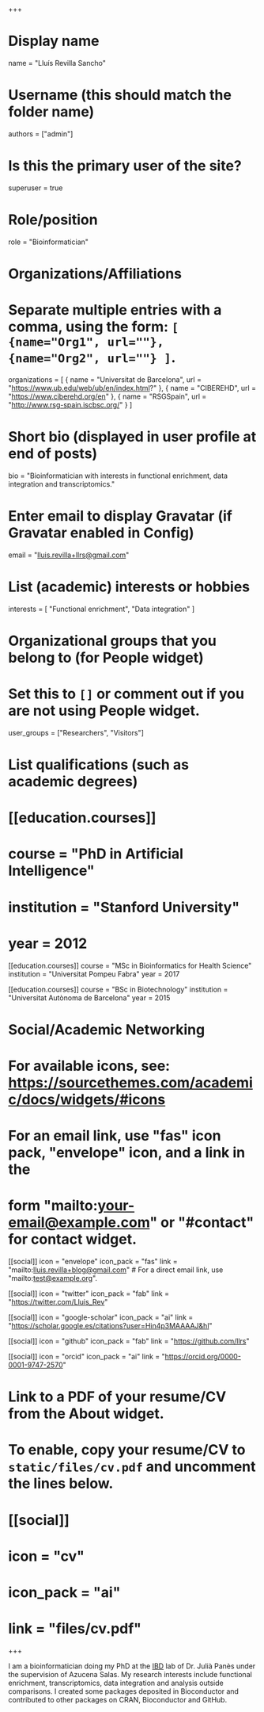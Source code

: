 +++
# Display name
name = "Lluís Revilla Sancho"

# Username (this should match the folder name)
authors = ["admin"]

# Is this the primary user of the site?
superuser = true

# Role/position
role = "Bioinformatician"

# Organizations/Affiliations
#   Separate multiple entries with a comma, using the form: `[ {name="Org1", url=""}, {name="Org2", url=""} ]`.
organizations = [ { name = "Universitat de Barcelona",  url = "https://www.ub.edu/web/ub/en/index.html?" },
                  { name = "CIBEREHD", url = "https://www.ciberehd.org/en" },
                  { name = "RSGSpain", url = "http://www.rsg-spain.iscbsc.org/" }
                ]

# Short bio (displayed in user profile at end of posts)
bio = "Bioinformatician with interests in functional enrichment, data integration and transcriptomics."

# Enter email to display Gravatar (if Gravatar enabled in Config)
email = "lluis.revilla+llrs@gmail.com"

# List (academic) interests or hobbies
interests = [
  "Functional enrichment",
  "Data integration"
]

# Organizational groups that you belong to (for People widget)
#   Set this to `[]` or comment out if you are not using People widget.
user_groups = ["Researchers", "Visitors"]

# List qualifications (such as academic degrees)
# [[education.courses]]
#   course = "PhD in Artificial Intelligence"
#   institution = "Stanford University"
#   year = 2012

[[education.courses]]
  course = "MSc in Bioinformatics for Health Science"
  institution = "Universitat Pompeu Fabra"
  year = 2017

[[education.courses]]
  course = "BSc in Biotechnology"
  institution = "Universitat Autònoma de Barcelona"
  year = 2015

# Social/Academic Networking
# For available icons, see: https://sourcethemes.com/academic/docs/widgets/#icons
#   For an email link, use "fas" icon pack, "envelope" icon, and a link in the
#   form "mailto:your-email@example.com" or "#contact" for contact widget.

[[social]]
  icon = "envelope"
  icon_pack = "fas"
  link = "mailto:lluis.revilla+blog@gmail.com"  # For a direct email link, use "mailto:test@example.org".

[[social]]
  icon = "twitter"
  icon_pack = "fab"
  link = "https://twitter.com/Lluis_Rev"

[[social]]
  icon = "google-scholar"
  icon_pack = "ai"
  link = "https://scholar.google.es/citations?user=Hin4p3MAAAAJ&hl"

[[social]]
  icon = "github"
  icon_pack = "fab"
  link = "https://github.com/llrs"
  
[[social]]
  icon = "orcid"
  icon_pack = "ai"
  link = "https://orcid.org/0000-0001-9747-2570"

# Link to a PDF of your resume/CV from the About widget.
# To enable, copy your resume/CV to `static/files/cv.pdf` and uncomment the lines below.
# [[social]]
#   icon = "cv"
#   icon_pack = "ai"
#   link = "files/cv.pdf"

+++

I am a bioinformatician doing my PhD at the [IBD](https://ibd-bcn.org) lab of Dr. Julià Panès under the supervision of Azucena Salas. My research interests include functional enrichment, transcriptomics, data integration and analysis outside comparisons. I created some packages deposited in Bioconductor and contributed to other packages on CRAN, Bioconductor and GitHub. 
